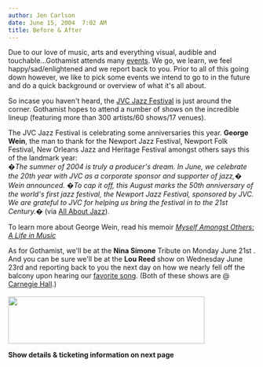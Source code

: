 ```yaml
---
author: Jen Carlson
date: June 15, 2004  7:02 AM
title: Before & After
---
```


<p>Due to our love of music, arts and everything visual, audible and touchable...Gothamist attends many <a href="https://web.archive.org/web/20110521094524/http://www.gothamist.com/events/" target="_blank">events</a>. We go, we learn, we feel happy/sad/enlightened and we report back to you. Prior to all of this going down however, we like to pick some events we intend to go to in the future and do a quick background or overview of what it&apos;s all about. </p>

<p>So incase you haven&apos;t heard, the <a href="https://web.archive.org/web/20110521094524/http://www.festivalproductions.net/jvc04/ny.htm" target="_blank">JVC Jazz Festival</a> is just around the corner. Gothamist hopes to attend a number of shows on the incredible lineup (featuring more than 300 artists/60 shows/17 venues). </p>

<p>The JVC Jazz Festival is celebrating some anniversaries this year. <b>George Wein</b>, the man to thank for the Newport Jazz Festival, Newport Folk Festival, New Orleans Jazz and Heritage Festival amongst others says this of the landmark year:<br>
<i>&#xFFFD;The summer of 2004 is truly a producer&apos;s dream. In June, we celebrate the 20th year with JVC as a corporate sponsor and supporter of jazz,&#xFFFD; Wein announced. &#xFFFD;To cap it off, this August marks the 50th anniversary of the world&apos;s first jazz festival, the Newport Jazz Festival, sponsored by JVC. We are grateful to JVC for helping us bring the festival in to the 21st Century.&#xFFFD;</i> (via <a href="https://web.archive.org/web/20110521094524/http://www.allaboutjazz.com/" target="_blank">All About Jazz</a>).</p>

<p>To learn more about George Wein, read his memoir <a href="https://web.archive.org/web/20110521094524/http://www.amazon.com/exec/obidos/tg/detail/-/0306813521/qid=1087179841/sr=8-1/ref=sr_8_xs_ap_i1_xgl14/104-0689500-3179962?v=glance&amp;s=books&amp;n=507846" target="_blank"><i>Myself Amongst Others: A Life in Music</i></a></p>

<p>As for Gothamist, we&apos;ll be at the <b>Nina Simone</b> Tribute on Monday June 21st . And you can be sure we&apos;ll be at the <b>Lou Reed</b> show on Wednesday June 23rd and reporting back to you the next day on how we nearly fell off the balcony upon hearing our <a href="https://web.archive.org/web/20110521094524/http://www.lyricsfreak.com/l/lou-reed/85235.html" target="_blank">favorite song</a>. (Both of these shows are @ <a href="https://web.archive.org/web/20110521094524/http://www.carnegiehall.org/" target="_blank">Carnegie Hall</a>.)<br>
 <br>
<a href="https://web.archive.org/web/20110521094524/http://www.gothamist.com/arts/images/2004_06_artsjvc.php" onclick="window.open(&apos;https://web.archive.org/web/20110521094524/http://www.gothamist.com/arts/images/2004_06_artsjvc.php&apos;,&apos;popup&apos;,&apos;width=516,height=124,scrollbars=no,resizable=no,toolbar=no,directories=no,location=no,menubar=no,status=no,left=0,top=0&apos;); return false"><img src="https://web.archive.org/web/20110521094524im_/http://www.gothamist.com/arts/images/2004_06_artsjvc-thumb.jpg" width="400" height="96" border="0"></a></p>

<p><b>Show details &amp; ticketing information on next page</b></p>